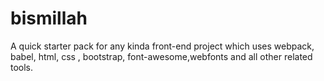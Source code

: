 # bismillah
A quick starter pack for any kinda front-end project which uses webpack, babel, html, css , bootstrap, font-awesome,webfonts and all other related tools.
